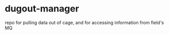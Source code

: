 # dugout-manager

repo for pulling data out of cage, and for accessing information from field&#39;s MQ
